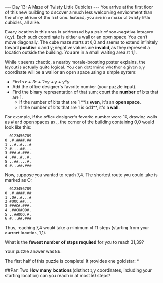 --- Day 13: A Maze of Twisty Little Cubicles ---
You arrive at the first floor of this new building to discover a much less welcoming environment than the shiny 
atrium of the last one. Instead, you are in a maze of twisty little cubicles, all alike.

Every location in this area is addressed by a pair of non-negative integers (x,y). Each such coordinate is either a 
wall or an open space. You can't move diagonally. The cube maze starts at 0,0 and seems to extend infinitely 
toward **positive** x and y; negative values are **invalid**, as they represent a location outside the building. 
You are in a small waiting area at 1,1.

While it seems chaotic, a nearby morale-boosting poster explains, the layout is actually quite logical. You can 
determine whether a given x,y coordinate will be a wall or an open space using a simple system:

* Find x*x + 3*x + 2*x*y + y + y*y.
* Add the office designer's favorite number (your puzzle input).
* Find the binary representation of that sum; count the **number** of bits that are 1.
  * If the number of bits that are 1 **is **even**, it's an **open space**.
  * If the number of bits that are 1 is odd**, it's a **wall**.
  
For example, if the office designer's favorite number were 10, drawing walls as # and open spaces as ., 
the corner of the building containing 0,0 would look like this:
```
  0123456789
0 .#.####.##
1 ..#..#...#
2 #....##...
3 ###.#.###.
4 .##..#..#.
5 ..##....#.
6 #...##.###
```
Now, suppose you wanted to reach 7,4. The shortest route you could take is marked as O:
```
  0123456789
0 .#.####.##
1 .O#..#...#
2 #OOO.##...
3 ###O#.###.
4 .##OO#OO#.
5 ..##OOO.#.
6 #...##.###
```
Thus, reaching 7,4 would take a minimum of 11 steps (starting from your current location, 1,1).

What is the **fewest number of steps required** for you to reach 31,39?

Your puzzle answer was 86.

The first half of this puzzle is complete! It provides one gold star: *

##Part Two
**How many locations** (distinct x,y coordinates, including your starting location) can you reach in at most 50 steps?